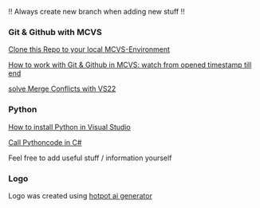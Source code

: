 !! Always create new branch when adding new stuff !!

### Git & Github with MCVS

[Clone this Repo to your local MCVS-Environment](https://www.youtube.com/watch?v=BWqpTpo1kfw&t=458s)

[How to work with Git & Github in MCVS: watch from opened timestamp till end](https://www.youtube.com/watch?t=458&v=BWqpTpo1kfw&feature=youtu.be) 

[solve Merge Conflicts with VS22](https://www.youtube.com/watch?v=ziQlAo8H5w8) 



### Python
[How to install Python in Visual Studio](https://www.youtube.com/watch?v=oUwz2mc4BFA)

[Call Pythoncode in C#](https://www.youtube.com/watch?v=1sOTTXlIhZo)

Feel free to add useful stuff / information yourself


### Logo
Logo was created using [hotpot ai generator](hotpot.ai/art-generator)
